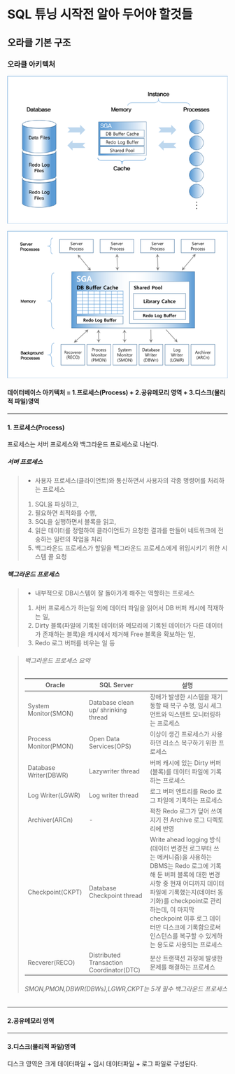 SQL 튜닝 시작전 알아 두어야 할것들
===============================

오라클 기본 구조
---------------


### 오라클 아키텍처
![oracle](oracle_architecture1.png "Oracle architecture1")

![oracle](oracle_architecture2.png "Oracle architecture2")

#### 데이터베이스 아키텍처 = 1.프로세스(Process) + 2.공유메모리 영역 + 3.디스크(물리적 파일)영역
***
#### 1. 프로세스(Process)
프로세스는 서버 프로세스와 백그라운드 프로세스로 나뉜다.

##### 서버 프로세스
> * 사용자 프로세스(클라이언트)와 통신하면서 사용자의 각종 명령어를 처리하는 프로세스
> 1. SQL을 파싱하고, 
> 2. 필요하면 최적화를 수행, 
> 3. SQL을 실행하면서 블록을 읽고, 
> 4. 읽은 데이터를 정렬하여 클라이언트가 요청한 결과를 만들어 네트워크에 전송하는 일련의 작업을 처리
> 5. 백그라운드 프로세스가 할일을 백그라운드 프로세스에게 위임시키기 위한 시스템 콜 요청

##### 백그라운드 프로세스
> * 내부적으로 DB시스템이 잘 돌아가게 해주는 역할하는 프로세스
> 1. 서버 프로세스가 하는일 외에 데이터 파일을 읽어서 DB 버퍼 캐시에 적재하는 일,
> 2. Dirty 블록(파일에 기록된 데이터와 메모리에 기록된 데이터가 다른 데이터가 존재하는 블록)을 캐시에서 제거해 Free 블록을 확보하는 일,
> 3. Redo 로그 버퍼를 비우는 일 등

> ###### 백그라운드 프로세스 요약
>|Oracle|SQL Server|설명|
>|---|---|---|
>|System Monitor(SMON)|Database clean up/ shrinking thread|장애가 발생한 시스템을 재기동할 때 복구 수행, 임시 세그먼트와 익스텐트 모니터링하는 프로세스|
>|Process Monitor(PMON)|Open Data Services(OPS)|이상이 생긴 프로세스가 사용하던 리소스 복구하기 위한 프로세스|
>|Database Writer(DBWR)|Lazywriter thread|버퍼 캐시에 있는 Dirty 버퍼(블록)를 데이터 파일에 기록하는 프로세스|
>|Log Writer(LGWR)|Log writer thread|로그 버퍼 엔트리를 Redo 로그 파일에 기록하는 프로세스|
>|Archiver(ARCn)|-|꽉찬 Redo 로그가 덮어 쓰여지기 전 Archive 로그 디렉토리에 반영|
>|Checkpoint(CKPT)|Database Checkpoint thread |Write ahead logging 방식(데이터 변경전 로그부터 쓰는 메커니즘)을 사용하는 DBMS는 Redo 로그에 기록해 둔 버퍼 블록에 대한 변경 사항 중 현재 어디까지 데이터 파일에 기록했는지(데이터 동기화)를 checkpoint로 관리하는데, 이 마지막 checkpoint 이후 로그 데이터만 디스크에 기록함으로써 인스턴스를 복구할 수 있게하는 용도로 사용되는 프로세스|
>|Recverer(RECO)|Distributed Transaction Coordinator(DTC)|분산 트랜잭션 과정에 발생한 문제를 해결하는 프로세스|
>
> ###### SMON,PMON,DBWR(DBWs),LGWR,CKPT는 5개 필수 백그라운드 프로세스

***

#### 2.공유메모리 영역 

***
#### 3.디스크(물리적 파일)영역
디스크 영역은 크게 데이터파일 + 임시 데이터파일 + 로그 파일로 구성된다.



